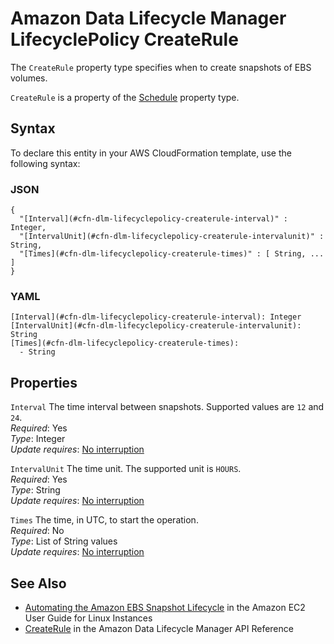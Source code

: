 # Amazon Data Lifecycle Manager LifecyclePolicy CreateRule<a name="aws-properties-dlm-lifecyclepolicy-createrule"></a>

<a name="aws-properties-dlm-lifecyclepolicy-createrule-description"></a>The `CreateRule` property type specifies when to create snapshots of EBS volumes\.

<a name="aws-properties-dlm-lifecyclepolicy-createrule-inheritance"></a> `CreateRule` is a property of the [Schedule](aws-properties-dlm-lifecyclepolicy-schedule.md) property type\.

## Syntax<a name="aws-properties-dlm-lifecyclepolicy-createrule-syntax"></a>

To declare this entity in your AWS CloudFormation template, use the following syntax:

### JSON<a name="aws-properties-dlm-lifecyclepolicy-createrule-syntax.json"></a>

```
{
  "[Interval](#cfn-dlm-lifecyclepolicy-createrule-interval)" : Integer,
  "[IntervalUnit](#cfn-dlm-lifecyclepolicy-createrule-intervalunit)" : String,
  "[Times](#cfn-dlm-lifecyclepolicy-createrule-times)" : [ String, ... ]
}
```

### YAML<a name="aws-properties-dlm-lifecyclepolicy-createrule-syntax.yaml"></a>

```
[Interval](#cfn-dlm-lifecyclepolicy-createrule-interval): Integer
[IntervalUnit](#cfn-dlm-lifecyclepolicy-createrule-intervalunit): String
[Times](#cfn-dlm-lifecyclepolicy-createrule-times): 
  - String
```

## Properties<a name="aws-properties-dlm-lifecyclepolicy-createrule-properties"></a>

`Interval`  <a name="cfn-dlm-lifecyclepolicy-createrule-interval"></a>
The time interval between snapshots\. Supported values are `12` and `24`\.  
 *Required*: Yes  
 *Type*: Integer  
 *Update requires*: [No interruption](using-cfn-updating-stacks-update-behaviors.md#update-no-interrupt) 

`IntervalUnit`  <a name="cfn-dlm-lifecyclepolicy-createrule-intervalunit"></a>
The time unit\. The supported unit is `HOURS`\.  
 *Required*: Yes  
 *Type*: String  
 *Update requires*: [No interruption](using-cfn-updating-stacks-update-behaviors.md#update-no-interrupt) 

`Times`  <a name="cfn-dlm-lifecyclepolicy-createrule-times"></a>
The time, in UTC, to start the operation\.  
 *Required*: No  
 *Type*: List of String values  
 *Update requires*: [No interruption](using-cfn-updating-stacks-update-behaviors.md#update-no-interrupt) 

## See Also<a name="aws-properties-dlm-lifecyclepolicy-createrule-seealso"></a>
+ [Automating the Amazon EBS Snapshot Lifecycle](https://docs.aws.amazon.com/AWSEC2/latest/UserGuide/snapshot-lifecycle.html) in the Amazon EC2 User Guide for Linux Instances
+ [CreateRule](https://docs.aws.amazon.com/dlm/latest/APIReference/API_CreateRule.html) in the Amazon Data Lifecycle Manager API Reference